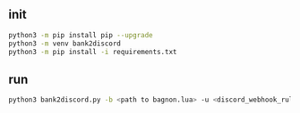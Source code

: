 ## init

```bash
python3 -m pip install pip --upgrade
python3 -m venv bank2discord
python3 -m pip install -i requirements.txt
```

## run

```bash
python3 bank2discord.py -b <path to bagnon.lua> -u <discord_webhook_rul>
```
